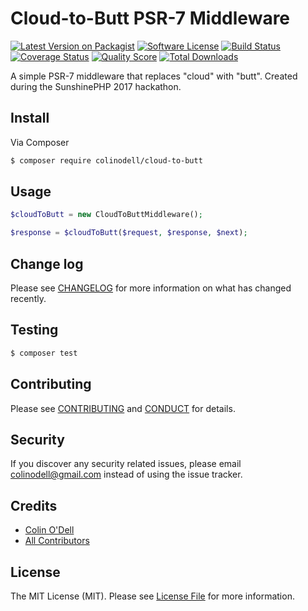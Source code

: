 # Cloud-to-Butt PSR-7 Middleware

[![Latest Version on Packagist][ico-version]][link-packagist]
[![Software License][ico-license]](LICENSE.md)
[![Build Status][ico-travis]][link-travis]
[![Coverage Status][ico-scrutinizer]][link-scrutinizer]
[![Quality Score][ico-code-quality]][link-code-quality]
[![Total Downloads][ico-downloads]][link-downloads]

A simple PSR-7 middleware that replaces "cloud" with "butt".  Created during the SunshinePHP 2017 hackathon.

## Install

Via Composer

``` bash
$ composer require colinodell/cloud-to-butt
```

## Usage

``` php
$cloudToButt = new CloudToButtMiddleware();

$response = $cloudToButt($request, $response, $next);
```

## Change log

Please see [CHANGELOG](CHANGELOG.md) for more information on what has changed recently.

## Testing

``` bash
$ composer test
```

## Contributing

Please see [CONTRIBUTING](CONTRIBUTING.md) and [CONDUCT](CONDUCT.md) for details.

## Security

If you discover any security related issues, please email colinodell@gmail.com instead of using the issue tracker.

## Credits

- [Colin O'Dell][link-author]
- [All Contributors][link-contributors]

## License

The MIT License (MIT). Please see [License File](LICENSE.md) for more information.

[ico-version]: https://img.shields.io/packagist/v/colinodell/cloud-to-butt.svg?style=flat-square
[ico-license]: https://img.shields.io/badge/license-MIT-brightgreen.svg?style=flat-square
[ico-travis]: https://img.shields.io/travis/colinodell/cloud-to-butt/master.svg?style=flat-square
[ico-scrutinizer]: https://img.shields.io/scrutinizer/coverage/g/colinodell/cloud-to-butt.svg?style=flat-square
[ico-code-quality]: https://img.shields.io/scrutinizer/g/colinodell/cloud-to-butt.svg?style=flat-square
[ico-downloads]: https://img.shields.io/packagist/dt/colinodell/cloud-to-butt.svg?style=flat-square

[link-packagist]: https://packagist.org/packages/colinodell/cloud-to-butt
[link-travis]: https://travis-ci.org/colinodell/cloud-to-butt
[link-scrutinizer]: https://scrutinizer-ci.com/g/colinodell/cloud-to-butt/code-structure
[link-code-quality]: https://scrutinizer-ci.com/g/colinodell/cloud-to-butt
[link-downloads]: https://packagist.org/packages/colinodell/cloud-to-butt
[link-author]: https://github.com/colinodell
[link-contributors]: ../../contributors
